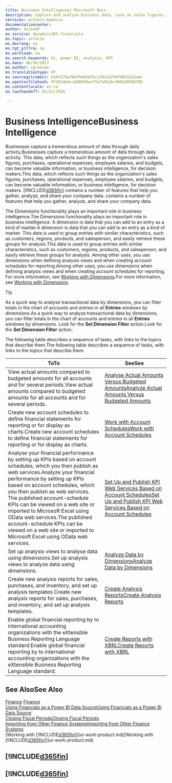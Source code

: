 ```yaml
---
title: Business Intelligence| Microsoft Docs
description: Capture and analyse business data, such as sales figures, purchases, operational expenses, employee salaries, and budgets, that can be valuable information for business intelligence or for decision making.
services: project-madeira
documentationcenter: 
author: SorenGP
ms.service: dynamics365-financials
ms.topic: article
ms.devlang: na
ms.tgt_pltfrm: na
ms.workload: na
ms.search.keywords: bi, power BI, analysis, KPI
ms.date: 06/16/2017
ms.author: sgroespe
ms.translationtype: HT
ms.sourcegitcommit: b34f276a764f0e828fbc1f015429df9852242a4c
ms.openlocfilehash: 9fd52de4ccb68839ee7fe7a5b1bc9882d058b705
ms.contentlocale: en-ca
ms.lasthandoff: 03/22/2018

---
```

# <a name="business-intelligence"></a><span data-ttu-id="dab2d-103">Business Intelligence</span><span class="sxs-lookup"><span data-stu-id="dab2d-103">Business Intelligence</span></span>
<span data-ttu-id="dab2d-104">Businesses capture a tremendous amount of data through daily activity.</span><span class="sxs-lookup"><span data-stu-id="dab2d-104">Businesses capture a tremendous amount of data through daily activity.</span></span> <span data-ttu-id="dab2d-105">This data, which reflects such things as the organization's sales figures, purchases, operational expenses, employee salaries, and budgets, can become valuable information, or business intelligence, for decision makers.</span><span class="sxs-lookup"><span data-stu-id="dab2d-105">This data, which reflects such things as the organization's sales figures, purchases, operational expenses, employee salaries, and budgets, can become valuable information, or business intelligence, for decision makers.</span></span> [!INCLUDE[d365fin](includes/d365fin_md.md)]<span data-ttu-id="dab2d-106"> contains a number of features that help you gather, analyze, and share your company data.</span><span class="sxs-lookup"><span data-stu-id="dab2d-106"> contains a number of features that help you gather, analyze, and share your company data.</span></span>

<span data-ttu-id="dab2d-107">The Dimensions functionality plays an important role in business intelligence.</span><span class="sxs-lookup"><span data-stu-id="dab2d-107">The Dimensions functionality plays an important role in business intelligence.</span></span> <span data-ttu-id="dab2d-108">A dimension is data that you can add to an entry as a kind of marker.</span><span class="sxs-lookup"><span data-stu-id="dab2d-108">A dimension is data that you can add to an entry as a kind of marker.</span></span> <span data-ttu-id="dab2d-109">This data is used to group entries with similar characteristics, such as customers, regions, products, and salesperson, and easily retrieve these groups for analysis.</span><span class="sxs-lookup"><span data-stu-id="dab2d-109">This data is used to group entries with similar characteristics, such as customers, regions, products, and salesperson, and easily retrieve these groups for analysis.</span></span> <span data-ttu-id="dab2d-110">Among other uses, you use dimensions  when defining analysis views and when creating account schedules for reporting.</span><span class="sxs-lookup"><span data-stu-id="dab2d-110">Among other uses, you use dimensions  when defining analysis views and when creating account schedules for reporting.</span></span> <span data-ttu-id="dab2d-111">For more information, see [Working with Dimensions](finance-dimensions.md).</span><span class="sxs-lookup"><span data-stu-id="dab2d-111">For more information, see [Working with Dimensions](finance-dimensions.md).</span></span>

> [!TIP]
> <span data-ttu-id="dab2d-112">As a quick way to analyse transactional data by dimensions, you can filter totals in the chart of accounts and entries in all **Entries** windows by dimensions.</span><span class="sxs-lookup"><span data-stu-id="dab2d-112">As a quick way to analyze transactional data by dimensions, you can filter totals in the chart of accounts and entries in all **Entries** windows by dimensions.</span></span> <span data-ttu-id="dab2d-113">Look for the **Set Dimension Filter** action.</span><span class="sxs-lookup"><span data-stu-id="dab2d-113">Look for the **Set Dimension Filter** action.</span></span>  

<span data-ttu-id="dab2d-114">The following table describes a sequence of tasks, with links to the topics that describe them.</span><span class="sxs-lookup"><span data-stu-id="dab2d-114">The following table describes a sequence of tasks, with links to the topics that describe them.</span></span>  

| <span data-ttu-id="dab2d-115">To</span><span class="sxs-lookup"><span data-stu-id="dab2d-115">To</span></span> | <span data-ttu-id="dab2d-116">See</span><span class="sxs-lookup"><span data-stu-id="dab2d-116">See</span></span> |
| --- | --- |
|<span data-ttu-id="dab2d-117">View actual amounts compared to budgeted amounts for all accounts and for several periods.</span><span class="sxs-lookup"><span data-stu-id="dab2d-117">View actual amounts compared to budgeted amounts for all accounts and for several periods.</span></span>|[<span data-ttu-id="dab2d-118">Analyse Actual Amounts Versus Budgeted Amounts</span><span class="sxs-lookup"><span data-stu-id="dab2d-118">Analyze Actual Amounts Versus Budgeted Amounts</span></span>](bi-how-analyze-actual-versus-budget.md)|
|<span data-ttu-id="dab2d-119">Create new account schedules to define financial statements for reporting or for display as charts.</span><span class="sxs-lookup"><span data-stu-id="dab2d-119">Create new account schedules to define financial statements for reporting or for display as charts.</span></span>|[<span data-ttu-id="dab2d-120">Work with Account Schedules</span><span class="sxs-lookup"><span data-stu-id="dab2d-120">Work with Account Schedules</span></span>](bi-how-work-account-schedule.md)|
|<span data-ttu-id="dab2d-121">Analyse your financial performance by setting up KPIs based on account schedules, which you then publish as web services.</span><span class="sxs-lookup"><span data-stu-id="dab2d-121">Analyze your financial performance by setting up KPIs based on account schedules, which you then publish as web services.</span></span> <span data-ttu-id="dab2d-122">The published account-schedule KPIs can be viewed on a web site or imported to Microsoft Excel using OData web services.</span><span class="sxs-lookup"><span data-stu-id="dab2d-122">The published account-schedule KPIs can be viewed on a web site or imported to Microsoft Excel using OData web services.</span></span>|[<span data-ttu-id="dab2d-123">Set Up and Publish KPI Web Services Based on Account Schedules</span><span class="sxs-lookup"><span data-stu-id="dab2d-123">Set Up and Publish KPI Web Services Based on Account Schedules</span></span>](bi-how-to-set-up-and-publish-kpi-web-services-based-on-account-schedules.md)|
|<span data-ttu-id="dab2d-124">Set up analysis views to analyse data using dimensions.</span><span class="sxs-lookup"><span data-stu-id="dab2d-124">Set up analysis views to analyze data using dimensions.</span></span>|[<span data-ttu-id="dab2d-125">Analyze Data by Dimensions</span><span class="sxs-lookup"><span data-stu-id="dab2d-125">Analyze Data by Dimensions</span></span>](bi-how-analyze-data-dimension.md)|
|<span data-ttu-id="dab2d-126">Create new analysis reports for sales, purchases, and inventory, and set up analysis templates.</span><span class="sxs-lookup"><span data-stu-id="dab2d-126">Create new analysis reports for sales, purchases, and inventory, and set up analysis templates.</span></span>|[<span data-ttu-id="dab2d-127">Create Analysis Reports</span><span class="sxs-lookup"><span data-stu-id="dab2d-127">Create Analysis Reports</span></span>](bi-how-create-analysis-views-reports.md)|
|<span data-ttu-id="dab2d-128">Enable global financial reporting by to international accounting organizations with the eXtensible Business Reporting Language standard.</span><span class="sxs-lookup"><span data-stu-id="dab2d-128">Enable global financial reporting by to international accounting organizations with the eXtensible Business Reporting Language standard.</span></span>|[<span data-ttu-id="dab2d-129">Create Reports with XBRL</span><span class="sxs-lookup"><span data-stu-id="dab2d-129">Create Reports with XBRL</span></span>](bi-create-reports-with-xbrl.md)|

## <a name="see-also"></a><span data-ttu-id="dab2d-130">See Also</span><span class="sxs-lookup"><span data-stu-id="dab2d-130">See Also</span></span>
<span data-ttu-id="dab2d-131">[Finance](finance.md)  </span><span class="sxs-lookup"><span data-stu-id="dab2d-131">[Finance](finance.md)  </span></span>  
[<span data-ttu-id="dab2d-132">Using Financials as a Power BI Data Source</span><span class="sxs-lookup"><span data-stu-id="dab2d-132">Using Financials as a Power BI Data Source</span></span>](across-how-use-financials-data-source-powerbi.md)  
[<span data-ttu-id="dab2d-133">Closing Fiscal Periods</span><span class="sxs-lookup"><span data-stu-id="dab2d-133">Closing Fiscal Periods</span></span>](year-close-years-periods.md)  
[<span data-ttu-id="dab2d-134">Importing from Other Finance Systems</span><span class="sxs-lookup"><span data-stu-id="dab2d-134">Importing from Other Finance Systems</span></span>](upload-data.md)  
<span data-ttu-id="dab2d-135">[Working with [!INCLUDE[d365fin](includes/d365fin_md.md)]](ui-work-product.md)</span><span class="sxs-lookup"><span data-stu-id="dab2d-135">[Working with [!INCLUDE[d365fin](includes/d365fin_md.md)]](ui-work-product.md)</span></span>

## [!INCLUDE[d365fin](includes/free_trial_md.md)]  
## [!INCLUDE[d365fin](includes/training_link_md.md)]

